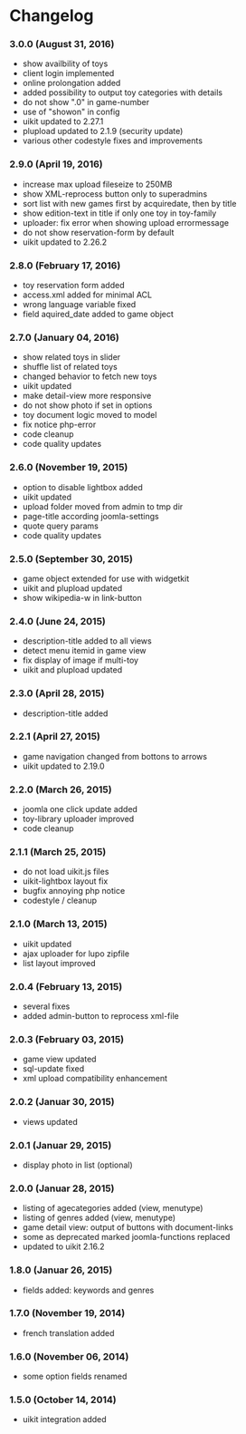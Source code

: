 # Changelog

### 3.0.0 (August 31, 2016)
  - show availbility of toys
  - client login implemented
  - online prolongation added
  - added possibility to output toy categories with details
  - do not show ".0" in game-number
  - use of "showon" in config
  - uikit updated to 2.27.1
  - plupload updated to 2.1.9 (security update)
  - various other codestyle fixes and improvements

### 2.9.0 (April 19, 2016)
  - increase max upload fileseize to 250MB
  - show XML-reprocess button only to superadmins
  - sort list with new games first by acquiredate, then by title
  - show edition-text in title if only one toy in toy-family
  - uploader: fix error when showing upload errormessage
  - do not show reservation-form by default
  - uikit updated to 2.26.2

### 2.8.0 (February 17, 2016)
  - toy reservation form added
  - access.xml added for minimal ACL
  - wrong language variable fixed
  - field aquired_date added to game object  

### 2.7.0 (January 04, 2016)
  - show related toys in slider
  - shuffle list of related toys
  - changed behavior to fetch new toys
  - uikit updated
  - make detail-view more responsive
  - do not show photo if set in options
  - toy document logic moved to model
  - fix notice php-error
  - code cleanup
  - code quality updates

### 2.6.0 (November 19, 2015)
  - option to disable lightbox added
  - uikit updated
  - upload folder moved from admin to tmp dir
  - page-title according joomla-settings
  - quote query params
  - code quality updates

### 2.5.0 (September 30, 2015)
  - game object extended for use with widgetkit
  - uikit and plupload updated
  - show wikipedia-w in link-button

### 2.4.0 (June 24, 2015)

  - description-title added to all views
  - detect menu itemid in game view
  - fix display of image if multi-toy
  - uikit and plupload updated

### 2.3.0 (April 28, 2015)

  - description-title added

### 2.2.1 (April 27, 2015)

  - game navigation changed from bottons to arrows
  - uikit updated to 2.19.0

### 2.2.0 (March 26, 2015)

  - joomla one click update added
  - toy-library uploader improved
  - code cleanup

### 2.1.1 (March 25, 2015)

  - do not load uikit.js files
  - uikit-lightbox layout fix
  - bugfix annoying php notice
  - codestyle / cleanup

### 2.1.0 (March 13, 2015)

  - uikit updated
  - ajax uploader for lupo zipfile
  - list layout improved

### 2.0.4 (February 13, 2015)

  - several fixes
  - added admin-button to reprocess xml-file

### 2.0.3 (February 03, 2015)

  - game view updated
  - sql-update fixed
  - xml upload compatibility enhancement

### 2.0.2 (Januar 30, 2015)

  - views updated

### 2.0.1 (Januar 29, 2015)

  - display photo in list (optional)

### 2.0.0 (Januar 28, 2015)

  - listing of agecategories added (view, menutype)
  - listing of genres added (view, menutype)
  - game detail view: output of buttons with document-links
  - some as deprecated marked joomla-functions replaced
  - updated to uikit 2.16.2

### 1.8.0 (Januar 26, 2015)

  - fields added: keywords and genres

### 1.7.0 (November 19, 2014)

  - french translation added

### 1.6.0 (November 06, 2014)

  - some option fields renamed 

### 1.5.0 (October 14, 2014)

  - uikit integration added